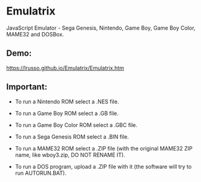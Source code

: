 # Emulatrix

JavaScript Emulator - Sega Genesis, Nintendo, Game Boy, Game Boy Color, MAME32 and DOSBox.

## Demo:

https://lrusso.github.io/Emulatrix/Emulatrix.htm

## Important:

- To run a Nintendo ROM select a .NES file.

- To run a Game Boy ROM select a .GB file.

- To run a Game Boy Color ROM select a .GBC file.

- To run a Sega Genesis ROM select a .BIN file.

- To run a MAME32 ROM select a .ZIP file (with the original MAME32 ZIP name, like wboy3.zip, DO NOT RENAME IT).

- To run a DOS program, upload a .ZIP file with it (the software will try to run AUTORUN.BAT).
